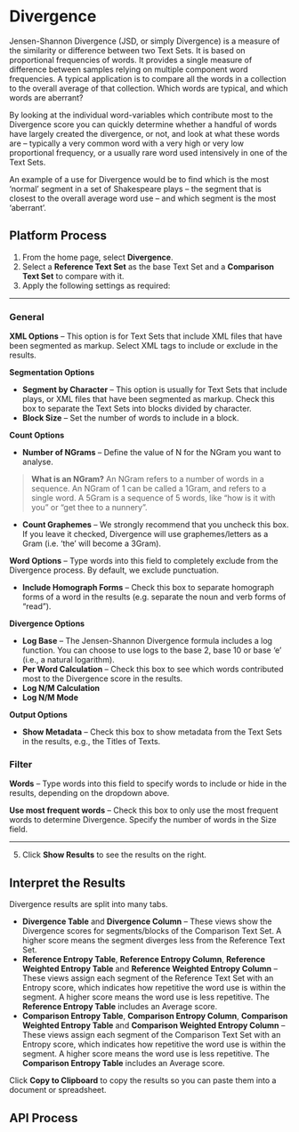 # Divergence

Jensen-Shannon Divergence (JSD, or simply Divergence) is a measure of the similarity or difference between two Text Sets. It is based on proportional frequencies of words. It provides a single measure of difference between samples relying on multiple component word frequencies. A typical application is to compare all the words in a collection to the overall average of that collection. Which words are typical, and which words are aberrant?

By looking at the individual word-variables which contribute most to the Divergence score you can quickly determine whether a handful of words have largely created the divergence, or not, and look at what these words are – typically a very common word with a very high or very low proportional frequency, or a usually rare word used intensively in one of the Text Sets.

An example of a use for Divergence would be to find which is the most ‘normal’ segment in a set of Shakespeare plays – the segment that is closest to the overall average word use – and which segment  is the most ‘aberrant’.

## Platform Process

1.	From the home page, select **Divergence**.
2.	Select a **Reference Text Set** as the base Text Set and a **Comparison Text Set** to compare with it.
3.	Apply the following settings as required:
***
### General

**XML Options** – This option is for Text Sets that include XML files that have been segmented as markup. Select XML tags to include or exclude in the results.

**Segmentation Options**

- **Segment by Character** – This option is usually for Text Sets that include plays, or XML files that have been segmented as markup. Check this box to separate the Text Sets into blocks divided by character.
- **Block Size** – Set the number of words to include in a block.

**Count Options**

- **Number of NGrams** – Define the value of N for the NGram you want to analyse.

> **What is an NGram?** An NGram refers to a number of words in a sequence. An NGram of 1 can be called a 1Gram, and refers to a single word. A 5Gram is a sequence of 5 words, like “how is it with you” or “get thee to a nunnery”.

- **Count Graphemes** – We strongly recommend that you uncheck this box. If you leave it checked, Divergence will use graphemes/letters as a Gram (i.e. ‘the’ will become a 3Gram).

**Word Options** – Type words into this field to completely exclude from the Divergence process. By default, we exclude punctuation.

- **Include Homograph Forms** – Check this box to separate homograph forms of a word in the results (e.g. separate the noun and verb forms of “read”).

**Divergence Options**

- **Log Base** – The Jensen-Shannon Divergence formula includes a log function. You can choose to use logs to the base 2, base 10 or base ‘e’ (i.e., a natural logarithm).
- **Per Word Calculation** – Check this box to see which words contributed most to the Divergence score in the results.
- **Log N/M Calculation**
- **Log N/M Mode**

**Output Options**

- **Show Metadata** – Check this box to show metadata from the Text Sets in the results, e.g., the Titles of Texts.

### Filter

**Words** – Type words into this field to specify words to include or hide in the results, depending on the dropdown above.

**Use most frequent words** – Check this box to only use the most frequent words to determine Divergence. Specify the number of words in the Size field.
***
5.	Click **Show Results** to see the results on the right.

## Interpret the Results

Divergence results are split into many tabs.

- **Divergence Table** and **Divergence Column** – These views show the Divergence scores for segments/blocks of the Comparison Text Set. A higher score means the segment diverges less from the Reference Text Set.
- **Reference Entropy Table**, **Reference Entropy Column**, **Reference Weighted Entropy Table** and **Reference Weighted Entropy Column** – These views assign each segment of the Reference Text Set with an Entropy score, which indicates how repetitive the word use is within the segment. A higher score means the word use is less repetitive. The **Reference Entropy Table** includes an Average score.
- **Comparison Entropy Table**, **Comparison Entropy Column**, **Comparison Weighted Entropy Table** and **Comparison Weighted Entropy Column** – These views assign each segment of the Comparison Text Set with an Entropy score, which indicates how repetitive the word use is within the segment. A higher score means the word use is less repetitive. The **Comparison Entropy Table** includes an Average score.

Click **Copy to Clipboard** to copy the results so you can paste them into a document or spreadsheet.

## API Process 
